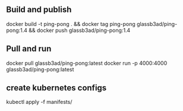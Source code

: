 ## Build and publish

docker build -t ping-pong . &&
docker tag ping-pong glassb3ad/ping-pong:1.4 &&
docker push glassb3ad/ping-pong:1.4

## Pull and run

docker pull glassb3ad/ping-pong:latest
docker run -p 4000:4000 glassb3ad/ping-pong:latest

## create kubernetes configs

kubectl apply -f manifests/
